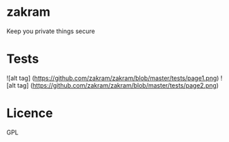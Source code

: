 # zakram
Keep you private things secure

# Tests
![alt tag] (https://github.com/zakram/zakram/blob/master/tests/page1.png)
![alt tag] (https://github.com/zakram/zakram/blob/master/tests/page2.png)

# Licence
 GPL